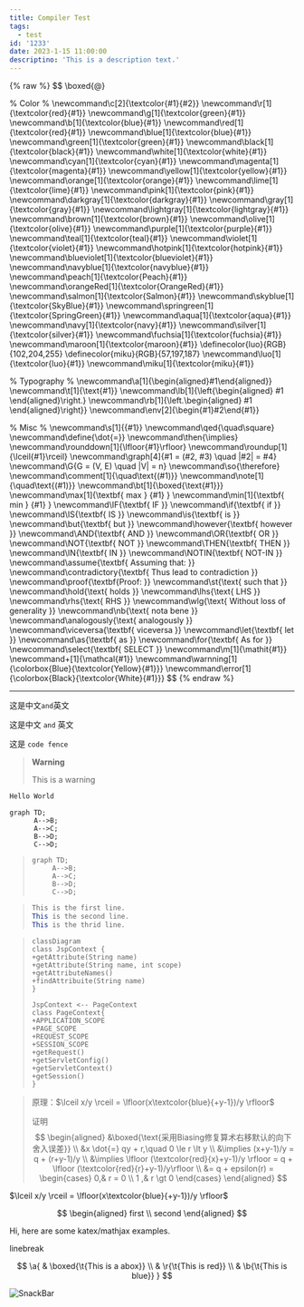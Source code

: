 ```yaml
---
title: Compiler Test
tags:
  - test
id: '1233'
date: 2023-1-15 11:00:00
descriptino: 'This is a description text.'
---
```




{% raw %}
$$
\boxed{@}

% Color % 
\newcommand\c[2]{\textcolor{#1}{#2}} 
\newcommand\r[1]{\textcolor{red}{#1}} 
\newcommand\g[1]{\textcolor{green}{#1}} 
\newcommand\b[1]{\textcolor{blue}{#1}} 
\newcommand\red[1]{\textcolor{red}{#1}} 
\newcommand\blue[1]{\textcolor{blue}{#1}} 
\newcommand\green[1]{\textcolor{green}{#1}} 
\newcommand\black[1]{\textcolor{black}{#1}} 
\newcommand\white[1]{\textcolor{white}{#1}} 
\newcommand\cyan[1]{\textcolor{cyan}{#1}} 
\newcommand\magenta[1]{\textcolor{magenta}{#1}} 
\newcommand\yellow[1]{\textcolor{yellow}{#1}} 
\newcommand\orange[1]{\textcolor{orange}{#1}} 
\newcommand\lime[1]{\textcolor{lime}{#1}} 
\newcommand\pink[1]{\textcolor{pink}{#1}} 
\newcommand\darkgray[1]{\textcolor{darkgray}{#1}} 
\newcommand\gray[1]{\textcolor{gray}{#1}} 
\newcommand\lightgray[1]{\textcolor{lightgray}{#1}} 
\newcommand\brown[1]{\textcolor{brown}{#1}} 
\newcommand\olive[1]{\textcolor{olive}{#1}} 
\newcommand\purple[1]{\textcolor{purple}{#1}} 
\newcommand\teal[1]{\textcolor{teal}{#1}} 
\newcommand\violet[1]{\textcolor{violet}{#1}} 
\newcommand\hotpink[1]{\textcolor{hotpink}{#1}} 
\newcommand\blueviolet[1]{\textcolor{blueviolet}{#1}} 
\newcommand\navyblue[1]{\textcolor{navyblue}{#1}} 
\newcommand\peach[1]{\textcolor{Peach}{#1}} 
\newcommand\orangeRed[1]{\textcolor{OrangeRed}{#1}} 
\newcommand\salmon[1]{\textcolor{Salmon}{#1}} 
\newcommand\skyblue[1]{\textcolor{SkyBlue}{#1}} 
\newcommand\springreen[1]{\textcolor{SpringGreen}{#1}} 
\newcommand\aqua[1]{\textcolor{aqua}{#1}} 
\newcommand\navy[1]{\textcolor{navy}{#1}} 
\newcommand\silver[1]{\textcolor{silver}{#1}} 
\newcommand\fuchsia[1]{\textcolor{fuchsia}{#1}} 
\newcommand\maroon[1]{\textcolor{maroon}{#1}} 
\definecolor{luo}{RGB}{102,204,255}
\definecolor{miku}{RGB}{57,197,187} 
\newcommand\luo[1]{\textcolor{luo}{#1}} 
\newcommand\miku[1]{\textcolor{miku}{#1}}

% Typography % 
\newcommand\a[1]{\begin{aligned}#1\end{aligned}} 
\newcommand\t[1]{\text{#1}} 
\newcommand\lb[1]{\left{\begin{aligned} #1 \end{aligned}\right.} 
\newcommand\rb[1]{\left.\begin{aligned} #1 \end{aligned}\right}} 
\newcommand\env[2]{\begin{#1}#2\end{#1}}

% Misc % 
\newcommand\s[1]{{#1}} 
\newcommand\qed{\quad\square} 
\newcommand\define{\dot{=}} 
\newcommand\then{\implies} 
\newcommand\rounddown[1]{\lfloor{#1}\rfloor} 
\newcommand\roundup[1]{\lceil{#1}\rceil} 
\newcommand\graph[4]{#1 = (#2, #3) \quad |#2| = #4} 
\newcommand\G{G = (V, E) \quad |V| = n} 
\newcommand\so{\therefore} 
\newcommand\comment[1]{\quad\text{(#1)}} 
\newcommand\note[1]{\quad\text{(#1)}} 
\newcommand\bt[1]{\boxed{\text{#1}}} 
\newcommand\max[1]{\textbf{ max } {#1} } 
\newcommand\min[1]{\textbf{ min } {#1} } 
\newcommand\IF{\textbf{ IF }} 
\newcommand\if{\textbf{ if }} 
\newcommand\IS{\textbf{ IS }} 
\newcommand\is{\textbf{ is }} 
\newcommand\but{\textbf{ but }} 
\newcommand\however{\textbf{ however }} 
\newcommand\AND{\textbf{ AND }} 
\newcommand\OR{\textbf{ OR }} 
\newcommand\NOT{\textbf{ NOT }} 
\newcommand\THEN{\textbf{ THEN }} 
\newcommand\IN{\textbf{ IN }} 
\newcommand\NOTIN{\textbf{ NOT-IN }} 
\newcommand\assume{\textbf{ Assuming that: }} 
\newcommand\contradictory{\textbf{ Thus lead to contradiction }} 
\newcommand\proof{\textbf{Proof: }} 
\newcommand\st{\text{ such that }} 
\newcommand\hold{\text{ holds }} 
\newcommand\lhs{\text{ LHS }} 
\newcommand\rhs{\text{ RHS }} 
\newcommand\wlg{\text{ Without loss of generality }} 
\newcommand\nb{\text{ nota bene }} 
\newcommand\analogously{\text{ analogously }} 
\newcommand\viceversa{\textbf{ viceversa }} 
\newcommand\let{\textbf{ let }} 
\newcommand\as{\textbf{ as }} 
\newcommand\for{\textbf{ As for }} 
\newcommand\select{\textbf{ SELECT }} 
\newcommand\m[1]{\mathit{#1}} 
\newcommand+[1]{\mathcal{#1}} 
\newcommand\warnning[1]{\colorbox{Blue}{\textcolor{Yellow}{#1}}} 
\newcommand\error[1]{\colorbox{Black}{\textcolor{White}{#1}}}
$$
{% endraw %}



------

这是中文`and`英文

这是中文 `and` 英文

这是 `code fence`

> 



> **Warning**
>
> This is a warning

```java
Hello World
```



```mermaid
graph TD;
      A-->B;
      A-->C;
      B-->D;
      C-->D;
```

>```mermaid
>graph TD;
>      A-->B;
>      A-->C;
>      B-->D;
>      C-->D;
>```



>```java
>This is the first line.
>This is the second line.
>This is the thrid line.
>```

















>```mermaid
>classDiagram
>class JspContext {
>+getAttribute(String name)
>+getAttribute(String name, int scope)
>+getAttributeNames()
>+findAttribuite(String name)
>}
>
>JspContext <-- PageContext
>class PageContext{
>+APPLICATION_SCOPE
>+PAGE_SCOPE
>+REQUEST_SCOPE
>+SESSION_SCOPE
>+getRequest()
>+getServletConfig()
>+getServletContext()
>+getSession()
>}
>```





> 原理：$\lceil x/y \rceil = \lfloor(x\textcolor{blue}{+y-1})/y \rfloor$
>
> 证明
> $$
> \begin{aligned}
> &\boxed{\text{采用Biasing修复算术右移默认的向下舍入误差}} \\
> &x \dot{=} qy + r,\quad 0 \le r \lt y \\
> &\implies (x+y-1)/y = q + (r+y-1)/y \\
> &\implies \lfloor (\textcolor{red}{x}+y-1)/y \rfloor = q + \lfloor (\textcolor{red}{r}+y-1)/y\rfloor \\
> &= q + epsilon(r) =
> \begin{cases}
> 0,& r = 0 \\
> 1 ,& r \gt 0
> \end{cases}
> \end{aligned}
> $$



$\lceil x/y \rceil = \lfloor(x\textcolor{blue}{+y-1})/y \rfloor$


$$
\begin{aligned}
first \\
second
\end{aligned}
$$



Hi, here are some katex/mathjax examples.

linebreak

$$
\a{
& \boxed{\t{This is a abox}} \\
& \r{\t{This is red}} \\
& \b{\t{This is blue}}
}
$$




![SnackBar](https://camo.githubusercontent.com/53d0e59a884a0744867fe672d691af14c3d7ff00dc1db8d2354c0d897307607c/687474703a2f2f7777772e706f6c6f6e656c2e636f6d2f736e61636b6261722f6c6f676f5f6c617267652e706e67)
